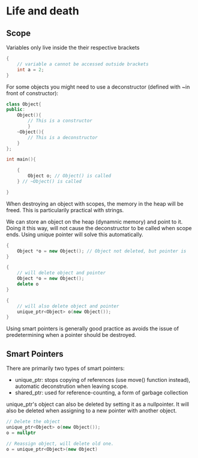 # Life and death

## Scope
Variables only live inside the their respective brackets
```c++
{
    // variable a cannot be accessed outside brackets
    int a = 2;
}
```
For some objects you might need to use a deconstructor
(defined with ~in front of constructor):
```c++
class Object{
public: 
    Object(){
        // This is a constructor
        }
    ~Object(){
        // This is a deconstructor
    }
};

int main(){

    {
        Object o; // Object() is called
    } // ~Object() is called

}
```
When destroying an object with scopes, 
the memory in the heap will be freed. This is particularily
practical with strings.

We can store an object on the heap (dynamnic memory)
 and point to it. Doing it this way, will not cause 
 the deconstructor to be called when scope ends.
 Using unique pointer will solve this automatically.
```c++
{
    Object *o = new Object(); // Object not deleted, but pointer is
}

{
    // will delete object and pointer
    Object *o = new Object();
    delete o
}

{
    // will also delete object and pointer
    unique_ptr<Object> o(new Object());
}
```
Using smart pointers is generally good practice as avoids
the issue of predetermining when a pointer should be destroyed.

## Smart Pointers
There are primarily two types of smart pointers:
* unique_ptr: stops copying of references 
(use move() function instead), automatic deconstrution 
when leaving scope.
* shared_ptr: used for reference-counting,
 a form of garbage collection
 
unique_ptr's object can also be deleted by setting 
it as a nullpointer. It will also be deleted when
assigning to a new pointer with another object.
 ```c++
// Delete the object
unique_ptr<Object> o(new Object());
o = nullptr

// Reassign object, will delete old one.
o = unique_ptr<Object>(new Object)
```
